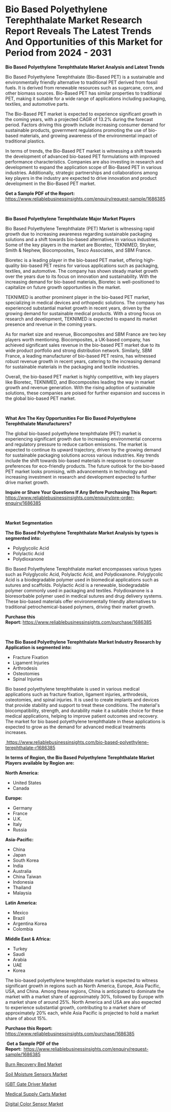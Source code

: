 <p><h1>Bio Based Polyethylene Terephthalate Market Research Report Reveals The Latest Trends And Opportunities of this Market for Period from 2024 - 2031</h1></p><p><strong>Bio Based Polyethylene Terephthalate Market Analysis and Latest Trends</strong></p>
<p><p>Bio Based Polyethylene Terephthalate (Bio-Based PET) is a sustainable and environmentally friendly alternative to traditional PET derived from fossil fuels. It is derived from renewable resources such as sugarcane, corn, and other biomass sources. Bio-Based PET has similar properties to traditional PET, making it suitable for a wide range of applications including packaging, textiles, and automotive parts.</p><p>The Bio-Based PET market is expected to experience significant growth in the coming years, with a projected CAGR of 13.2% during the forecast period. Factors driving this growth include increasing consumer demand for sustainable products, government regulations promoting the use of bio-based materials, and growing awareness of the environmental impact of traditional plastics.</p><p>In terms of trends, the Bio-Based PET market is witnessing a shift towards the development of advanced bio-based PET formulations with improved performance characteristics. Companies are also investing in research and development to expand the application scope of Bio-Based PET in various industries. Additionally, strategic partnerships and collaborations among key players in the industry are expected to drive innovation and product development in the Bio-Based PET market.</p></p>
<p><strong>Get a Sample PDF of the Report:&nbsp;</strong> <a href="https://www.reliablebusinessinsights.com/enquiry/request-sample/1686385">https://www.reliablebusinessinsights.com/enquiry/request-sample/1686385</a></p>
<p>&nbsp;</p>
<p><strong>Bio Based Polyethylene Terephthalate Major Market Players</strong></p>
<p><p>Bio Based Polyethylene Terephthalate (PET) Market is witnessing rapid growth due to increasing awareness regarding sustainable packaging solutions and a shift towards bio-based alternatives in various industries. Some of the key players in the market are Bioretec, TEKNIMED, Stryker, Smith & Nephew, Biocomposites, Tesco Associates, and SBM France.</p><p>Bioretec is a leading player in the bio-based PET market, offering high-quality bio-based PET resins for various applications such as packaging, textiles, and automotive. The company has shown steady market growth over the years due to its focus on innovation and sustainability. With the increasing demand for bio-based materials, Bioretec is well-positioned to capitalize on future growth opportunities in the market.</p><p>TEKNIMED is another prominent player in the bio-based PET market, specializing in medical devices and orthopedic solutions. The company has experienced substantial market growth in recent years, driven by the growing demand for sustainable medical products. With a strong focus on research and development, TEKNIMED is expected to expand its market presence and revenue in the coming years.</p><p>As for market size and revenue, Biocomposites and SBM France are two key players worth mentioning. Biocomposites, a UK-based company, has achieved significant sales revenue in the bio-based PET market due to its wide product portfolio and strong distribution network. Similarly, SBM France, a leading manufacturer of bio-based PET resins, has witnessed robust revenue growth in recent years, catering to the increasing demand for sustainable materials in the packaging and textile industries.</p><p>Overall, the bio-based PET market is highly competitive, with key players like Bioretec, TEKNIMED, and Biocomposites leading the way in market growth and revenue generation. With the rising adoption of sustainable solutions, these companies are poised for further expansion and success in the global bio-based PET market.</p></p>
<p>&nbsp;</p>
<p><strong>What Are The Key Opportunities For Bio Based Polyethylene Terephthalate Manufacturers?</strong></p>
<p><p>The global bio-based polyethylene terephthalate (PET) market is experiencing significant growth due to increasing environmental concerns and regulatory pressure to reduce carbon emissions. The market is expected to continue its upward trajectory, driven by the growing demand for sustainable packaging solutions across various industries. Key trends include the shift towards bio-based materials in response to consumer preferences for eco-friendly products. The future outlook for the bio-based PET market looks promising, with advancements in technology and increasing investment in research and development expected to further drive market growth.</p></p>
<p><strong>Inquire or Share Your Questions If Any Before Purchasing This Report:</strong> <a href="https://www.reliablebusinessinsights.com/enquiry/pre-order-enquiry/1686385">https://www.reliablebusinessinsights.com/enquiry/pre-order-enquiry/1686385</a></p>
<p>&nbsp;</p>
<p><strong>Market Segmentation</strong></p>
<p><strong>The Bio Based Polyethylene Terephthalate Market Analysis by types is segmented into:</strong></p>
<p><ul><li>Polyglycolic Acid</li><li>Polylactic Acid</li><li>Polydioxanone</li></ul></p>
<p><p>Bio Based Polyethylene Terephthalate market encompasses various types such as Polyglycolic Acid, Polylactic Acid, and Polydioxanone. Polyglycolic Acid is a biodegradable polymer used in biomedical applications such as sutures and scaffolds. Polylactic Acid is a renewable, biodegradable polymer commonly used in packaging and textiles. Polydioxanone is a bioresorbable polymer used in medical sutures and drug delivery systems. These bio-based materials offer environmentally friendly alternatives to traditional petrochemical-based polymers, driving their market growth.</p></p>
<p><strong>Purchase this Report:&nbsp;</strong><a href="https://www.reliablebusinessinsights.com/purchase/1686385">https://www.reliablebusinessinsights.com/purchase/1686385</a></p>
<p>&nbsp;</p>
<p><strong>The Bio Based Polyethylene Terephthalate Market Industry Research by Application is segmented into:</strong></p>
<p><ul><li>Fracture Fixation</li><li>Ligament Injuries</li><li>Arthrodesis</li><li>Osteotomies</li><li>Spinal Injuries</li></ul></p>
<p><p>Bio based polyethylene terephthalate is used in various medical applications such as fracture fixation, ligament injuries, arthrodesis, osteotomies, and spinal injuries. It is used to create implants and devices that provide stability and support to treat these conditions. The material's biocompatibility, strength, and durability make it a suitable choice for these medical applications, helping to improve patient outcomes and recovery. The market for bio based polyethylene terephthalate in these applications is expected to grow as the demand for advanced medical treatments increases.</p></p>
<p><a href="https://www.reliablebusinessinsights.com/bio-based-polyethylene-terephthalate-r1686385">&nbsp;https://www.reliablebusinessinsights.com/bio-based-polyethylene-terephthalate-r1686385</a></p>
<p><strong>In terms of Region, the Bio Based Polyethylene Terephthalate Market Players available by Region are:</strong></p>
<p>
    <p> <strong> North America: </strong>
        <ul>
            <li>United States</li>
            <li>Canada</li>
        </ul>
        </p> 
    <p> <strong> Europe: </strong>
        <ul>
            <li>Germany</li>
            <li>France</li>
            <li>U.K.</li>
            <li>Italy</li>
            <li>Russia</li>
        </ul>
        </p> 
    <p> <strong> Asia-Pacific: </strong>
        <ul>
            <li>China</li>
            <li>Japan</li>
            <li>South Korea</li>
            <li>India</li>
            <li>Australia</li>
            <li>China Taiwan</li>
            <li>Indonesia</li>
            <li>Thailand</li>
            <li>Malaysia</li>
        </ul>
        </p> 
    <p> <strong> Latin America: </strong>
        <ul>
            <li>Mexico</li>
            <li>Brazil</li>
            <li>Argentina Korea</li>
            <li>Colombia</li>
        </ul>
        </p> 
    <p> <strong> Middle East & Africa: </strong>
        <ul>
            <li>Turkey</li>
            <li>Saudi</li>
            <li>Arabia</li>
            <li>UAE</li>
            <li>Korea</li>
        </ul>
    </p>
    </p>
<p><p>The bio-based polyethylene terephthalate market is expected to witness significant growth in regions such as North America, Europe, Asia Pacific, USA, and China. Among these regions, China is anticipated to dominate the market with a market share of approximately 30%, followed by Europe with a market share of around 25%. North America and USA are also expected to experience substantial growth, contributing to a market share of approximately 20% each, while Asia Pacific is projected to hold a market share of about 15%.</p></p>
<p><strong>Purchase this Report: </strong><a href="https://www.reliablebusinessinsights.com/purchase/1686385">https://www.reliablebusinessinsights.com/purchase/1686385</a></p>
<p>&nbsp;<strong>Get a Sample PDF of the Report:&nbsp;&nbsp;</strong><a href="https://www.reliablebusinessinsights.com/enquiry/request-sample/1686385">https://www.reliablebusinessinsights.com/enquiry/request-sample/1686385</a></p>
<p><strong></strong></p>
<p><p><a href="https://github.com/lylyparadise/Market-Research-Report-List-4/blob/main/burn-recovery-bed-market.md">Burn Recovery Bed Market</a></p><p><a href="https://medium.com/@stephen.russell7684/soil-moisture-sensors-market-global-market-share-and-ranking-overall-sales-and-demand-forecast-d47226c1f0bc">Soil Moisture Sensors Market</a></p><p><a href="https://medium.com/@bernadette.james576/igbt-gate-driver-market-share-market-analysis-growth-trends-forecasts-for-period-from-2024-7825339171d1">IGBT Gate Driver Market</a></p><p><a href="https://github.com/lnamivez37/Market-Research-Report-List-1/blob/main/medical-supply-carts-market.md">Medical Supply Carts Market</a></p><p><a href="https://medium.com/@chellamarie1961/digital-color-sensor-market-size-market-segmentation-market-trends-and-growth-analysis-forecast-a72f58972af9">Digital Color Sensor Market</a></p></p>